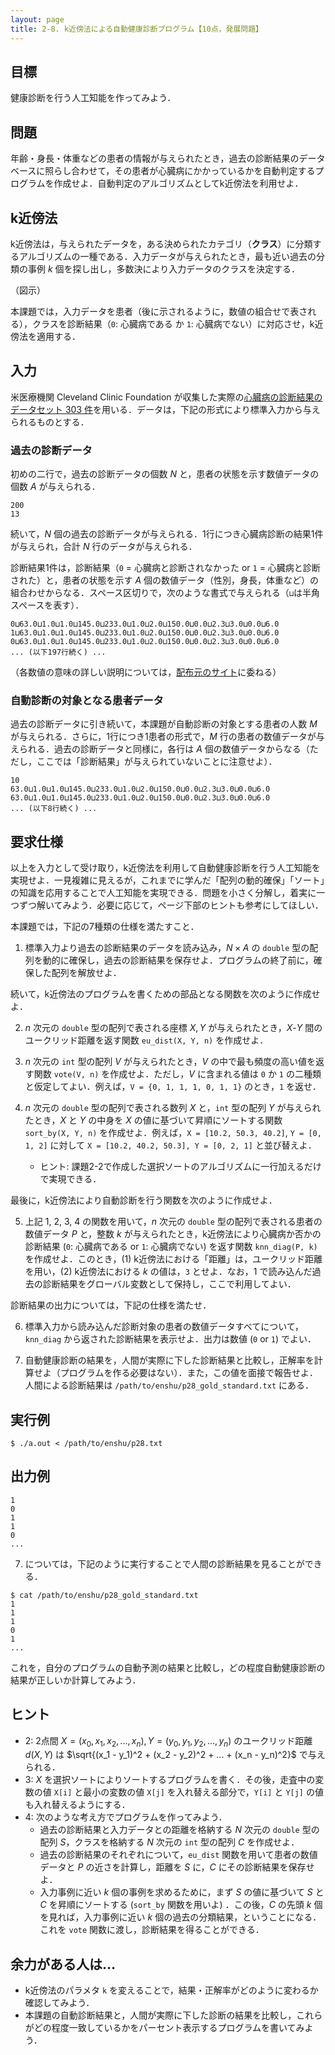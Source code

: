 ```yaml
---
layout: page
title: 2-8. k近傍法による自動健康診断プログラム【10点，発展問題】
---
```


## 目標

健康診断を行う人工知能を作ってみよう．


## 問題

年齢・身長・体重などの患者の情報が与えられたとき，過去の診断結果のデータベースに照らし合わせて，その患者が心臓病にかかっているかを自動判定するプログラムを作成せよ．自動判定のアルゴリズムとしてk近傍法を利用せよ．


## k近傍法

k近傍法は，与えられたデータを，ある決められたカテゴリ（**クラス**）に分類するアルゴリズムの一種である．入力データが与えられたとき，最も近い過去の分類の事例 $k$ 個を探し出し，多数決により入力データのクラスを決定する．

（図示）

本課題では，入力データを患者（後に示されるように，数値の組合せで表される），クラスを診断結果（`0`: 心臓病である か `1`: 心臓病でない）に対応させ，k近傍法を適用する．


## 入力

米医療機関 Cleveland Clinic Foundation が収集した実際の[心臓病の診断結果のデータセット 303 件](http://archive.ics.uci.edu/ml/datasets/Heart+Disease)を用いる．データは，下記の形式により標準入力から与えられるものとする．

### 過去の診断データ

初めの二行で，過去の診断データの個数 $N$ と，患者の状態を示す数値データの個数 $A$ が与えられる．

```
200
13
```

続いて，$N$ 個の過去の診断データが与えられる．1行につき心臓病診断の結果1件が与えられ，合計 $N$ 行のデータが与えられる．

診断結果1件は，診断結果（`0` = 心臓病と診断されなかった or `1` = 心臓病と診断された）と，患者の状態を示す $A$ 個の数値データ（性別，身長，体重など）の組合わせからなる．スペース区切りで，次のような書式で与えられる（`⊔`は半角スペースを表す）．

```
0⊔63.0⊔1.0⊔1.0⊔145.0⊔233.0⊔1.0⊔2.0⊔150.0⊔0.0⊔2.3⊔3.0⊔0.0⊔6.0
1⊔63.0⊔1.0⊔1.0⊔145.0⊔233.0⊔1.0⊔2.0⊔150.0⊔0.0⊔2.3⊔3.0⊔0.0⊔6.0
0⊔63.0⊔1.0⊔1.0⊔145.0⊔233.0⊔1.0⊔2.0⊔150.0⊔0.0⊔2.3⊔3.0⊔0.0⊔6.0
... (以下197行続く) ...
```

（各数値の意味の詳しい説明については，[配布元のサイト]((http://archive.ics.uci.edu/ml/datasets/Heart+Disease))に委ねる）

### 自動診断の対象となる患者データ

過去の診断データに引き続いて，本課題が自動診断の対象とする患者の人数 $M$ が与えられる．さらに，1行につき1患者の形式で，$M$ 行の患者の数値データが与えられる．過去の診断データと同様に，各行は $A$ 個の数値データからなる（ただし，ここでは「診断結果」が与えられていないことに注意せよ）．

```
10
63.0⊔1.0⊔1.0⊔145.0⊔233.0⊔1.0⊔2.0⊔150.0⊔0.0⊔2.3⊔3.0⊔0.0⊔6.0
63.0⊔1.0⊔1.0⊔145.0⊔233.0⊔1.0⊔2.0⊔150.0⊔0.0⊔2.3⊔3.0⊔0.0⊔6.0
... (以下8行続く) ...
```


## 要求仕様

以上を入力として受け取り，k近傍法を利用して自動健康診断を行う人工知能を実現せよ．一見複雑に見えるが，これまでに学んだ「配列の動的確保」「ソート」の知識を応用することで人工知能を実現できる．問題を小さく分解し，着実に一つずつ解いてみよう．必要に応じて，ページ下部のヒントも参考にしてほしい．

本課題では，下記の7種類の仕様を満たすこと．


1. 標準入力より過去の診断結果のデータを読み込み，$N \times A$ の `double` 型の配列を動的に確保し，過去の診断結果を保存せよ．プログラムの終了前に，確保した配列を解放せよ．


続いて，k近傍法のプログラムを書くための部品となる関数を次のように作成せよ．


2. $n$ 次元の `double` 型の配列で表される座標 $X,Y$ が与えられたとき，$X$-$Y$ 間のユークリッド距離を返す関数 `eu_dist(X, Y, n)` を作成せよ．


3. $n$ 次元の `int` 型の配列 $V$ が与えられたとき，$V$ の中で最も頻度の高い値を返す関数 `vote(V, n)` を作成せよ．ただし，$V$ に含まれる値は `0` か `1` の二種類と仮定してよい．例えば，`V = {0, 1, 1, 1, 0, 1, 1}` のとき，`1` を返せ．


4. $n$ 次元の `double` 型の配列で表される数列 $X$ と，`int` 型の配列 $Y$ が与えられたとき，$X$ と $Y$ の中身を $X$ の値に基づいて昇順にソートする関数 `sort_by(X, Y, n)` を作成せよ．例えば，`X = [10.2, 50.3, 40.2]`, `Y = [0, 1, 2]` に対して `X = [10.2, 40.2, 50.3], Y = [0, 2, 1]` と並び替えよ．
    - ヒント: 課題2-2で作成した選択ソートのアルゴリズムに一行加えるだけで実現できる．


最後に，k近傍法により自動診断を行う関数を次のように作成せよ．


5. 上記 1, 2, 3, 4 の関数を用いて，$n$ 次元の `double` 型の配列で表される患者の数値データ $P$ と，整数 $k$ が与えられたとき，k近傍法により心臓病か否かの診断結果 (`0`: 心臓病である or `1`: 心臓病でない) を返す関数 `knn_diag(P, k)` を作成せよ．このとき，(1) k近傍法における「距離」は，ユークリッド距離を用い，(2) k近傍法における $k$ の値は，`3` とせよ．なお，1 で読み込んだ過去の診断結果をグローバル変数として保持し，ここで利用してよい．


診断結果の出力については，下記の仕様を満たせ．


6. 標準入力から読み込んだ診断対象の患者の数値データすべてについて，`knn_diag` から返された診断結果を表示せよ．出力は数値 (`0` or `1`) でよい．


7. 自動健康診断の結果を，人間が実際に下した診断結果と比較し，正解率を計算せよ（プログラムを作る必要はない）．また，この値を面接で報告せよ．人間による診断結果は `/path/to/enshu/p28_gold_standard.txt` にある．


## 実行例

```
$ ./a.out < /path/to/enshu/p28.txt
```


## 出力例

```
1
0
1
1
0
...
```

7. については，下記のように実行することで人間の診断結果を見ることができる．

```
$ cat /path/to/enshu/p28_gold_standard.txt
1
1
1
0
1
...
```

これを，自分のプログラムの自動予測の結果と比較し，どの程度自動健康診断の結果が正しいか計算してみよう．


## ヒント

- 2: 2点間 $X=(x_0, x_1, x_2, ..., x_n), Y=(y_0, y_1, y_2, ..., y_n)$ のユークリッド距離 $d(X, Y)$ は $\sqrt{(x_1 - y_1)^2 + (x_2 - y_2)^2 + ... + (x_n - y_n)^2}$ で与えられる．
- 3: $X$ を選択ソートによりソートするプログラムを書く．その後，走査中の変数の値 `X[i]` と最小の変数の値 `X[j]` を入れ替える部分で，`Y[i]` と `Y[j]` の値も入れ替えるようにする．
- 4: 次のような考え方でプログラムを作ってみよう．
    - 過去の診断結果と入力データとの距離を格納する $N$ 次元の `double` 型の配列 $S$，クラスを格納する $N$ 次元の `int` 型の配列 $C$ を作成せよ．
    - 過去の診断結果のそれぞれについて，`eu_dist` 関数を用いて患者の数値データと $P$ の近さを計算し，距離を $S$ に，$C$ にその診断結果を保存せよ．
    - 入力事例に近い $k$ 個の事例を求めるために，まず $S$ の値に基づいて $S$ と $C$ を昇順にソートする (`sort_by` 関数を用いよ) ．この後，$C$ の先頭 $k$ 個を見れば，入力事例に近い $k$ 個の過去の分類結果，ということになる．これを `vote` 関数に渡し，診断結果を得ることができる．


## 余力がある人は...

- k近傍法のパラメタ `k` を変えることで，結果・正解率がどのように変わるか確認してみよう．
- 本課題の自動診断結果と，人間が実際に下した診断の結果を比較し，これらがどの程度一致しているかをパーセント表示するプログラムを書いてみよう．
